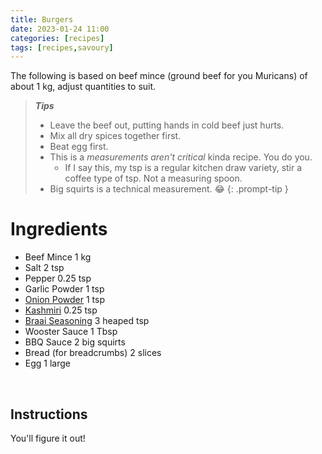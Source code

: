 ```yaml
---
title: Burgers
date: 2023-01-24 11:00
categories: [recipes]
tags: [recipes,savoury]
---
```


The following is based on beef mince (ground beef for you Muricans) of about 1 kg, adjust quantities to suit.

>***Tips***
>
>- Leave the beef out, putting hands in cold beef just hurts.
>- Mix all dry spices together first.
>- Beat egg first.
>- This is a *measurements aren't critical* kinda recipe. You do you.
>   - If I say this, my tsp is a regular kitchen draw variety, stir a coffee type of tsp. Not a measuring spoon.
>- Big squirts is a technical measurement. 😂
{: .prompt-tip }

# Ingredients

- Beef Mince 1 kg
- Salt 2 tsp
- Pepper 0.25 tsp
- Garlic Powder 1 tsp
- [Onion Powder](https://leenaspices.co.nz/products/onion-powder) 1 tsp
- [Kashmiri](https://leenaspices.co.nz/products/chilli-kashmiri-ground) 0.25 tsp
- [Braai Seasoning](https://leenaspices.co.nz/products/braai-seasoning-leena-spices-product?_pos=1&_sid=5eb6b10b4&_ss=r) 3 heaped tsp
- Wooster Sauce 1 Tbsp
- BBQ Sauce 2 big squirts
- Bread (for breadcrumbs) 2 slices
- Egg 1 large

<br>

## Instructions

You'll figure it out!
